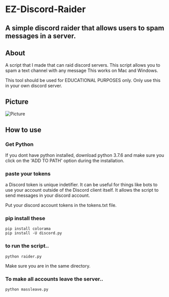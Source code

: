 # EZ-Discord-Raider
## A simple discord raider that allows users to spam messages in a server.

## About

A script that I made that can raid discord servers. This script
allows you to spam a text channel with any message This works on Mac and Windows.


This tool should be used for EDUCATIONAL PURPOSES only. Only
use this in your own discord server.

## Picture
![Picture](https://i.ibb.co/J54pzNy/Screenshot-36.png)


## How to use
### Get Python
If you dont have python installed, download python 3.7.6
and make sure you click on the 'ADD TO PATH' option during
the installation.

### paste your tokens

a Discord token is unique indetifier. It can be useful for things like bots to use your account outside of the Discord client itself.
It allows the script to send messages in your discord account.

Put your discord account tokens in the tokens.txt
file. 

### pip install these
```
pip install colorama
pip install -U discord.py
```

### to run the script..
```
python raider.py
```
Make sure you are in the same directory.
### To make all accounts leave the server..
```
python massleave.py
```

